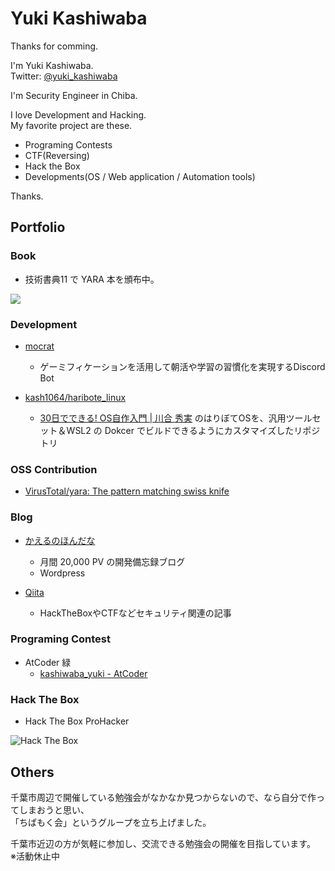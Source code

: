 # Yuki Kashiwaba

Thanks for comming.  

I'm Yuki Kashiwaba.  
Twitter: [@yuki_kashiwaba](https://twitter.com/yuki_kashiwaba)  

I'm Security Engineer in Chiba.

I love Development and Hacking.  
My favorite project are these.

- Programing Contests
- CTF(Reversing)
- Hack the Box
- Developments(OS / Web application / Automation tools)

Thanks.

## Portfolio

### Book

- 技術書典11 で YARA 本を頒布中。

![](https://techbookfest.org/api/image/6417599174803456.png?size=300)

### Development
- [mocrat](https://github.com/kash1064/mocrat)
  - ゲーミフィケーションを活用して朝活や学習の習慣化を実現するDiscord Bot

- [kash1064/haribote_linux](https://github.com/kash1064/haribote_linux)
  - [30日でできる! OS自作入門 | 川合 秀実](https://amzn.to/3l0aNJO) のはりぼてOSを、汎用ツールセット＆WSL2 の Dokcer でビルドできるようにカスタマイズしたリポジトリ

### OSS Contribution

- [VirusTotal/yara: The pattern matching swiss knife](https://github.com/VirusTotal/yara)

### Blog
- [かえるのほんだな](https://yukituna.com/)
  - 月間 20,000 PV の開発備忘録ブログ
  - Wordpress

- [Qiita](https://qiita.com/kash1064)
  - HackTheBoxやCTFなどセキュリティ関連の記事

### Programing Contest
- AtCoder 緑
  - [kashiwaba_yuki - AtCoder](https://atcoder.jp/users/kashiwaba_yuki)

### Hack The Box
- Hack The Box ProHacker  

![Hack The Box](https://www.hackthebox.eu/badge/image/327080)

## Others
千葉市周辺で開催している勉強会がなかなか見つからないので、なら自分で作ってしまおうと思い、  
「ちばもく会」というグループを立ち上げました。  

千葉市近辺の方が気軽に参加し、交流できる勉強会の開催を目指しています。  
※活動休止中
